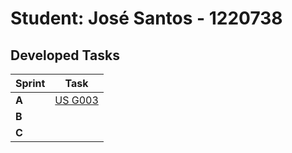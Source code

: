 # Student: José Santos - 1220738

## Developed Tasks

| Sprint | Task                            |
|--------|---------------------------------|
| **A**  | [US G003](../us_g002/readme.md) |
| **B**  |                                 |
| **C**  |                                 |
